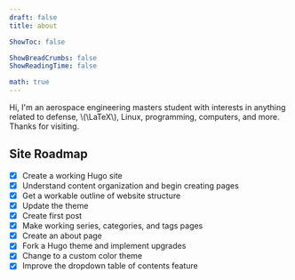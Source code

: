 ```yaml
---
draft: false
title: about

ShowToc: false

ShowBreadCrumbs: false
ShowReadingTime: false

math: true
---
```


Hi, I'm an aerospace engineering masters student with interests in anything related to defense, \\(\LaTeX\\), Linux, programming, computers, and more. Thanks for visiting.

## Site Roadmap

- [x] Create a working Hugo site
- [x] Understand content organization and begin creating pages
- [x] Get a workable outline of website structure
- [x] Update the theme
- [x] Create first post
- [x] Make working series, categories, and tags pages
- [x] Create an about page
- [x] Fork a Hugo theme and implement upgrades
- [x] Change to a custom color theme
- [x] Improve the dropdown table of contents feature

